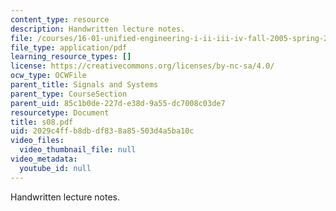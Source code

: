 ```yaml
---
content_type: resource
description: Handwritten lecture notes.
file: /courses/16-01-unified-engineering-i-ii-iii-iv-fall-2005-spring-2006/2029c4ffb8dbdf838a85503d4a5ba10c_s08.pdf
file_type: application/pdf
learning_resource_types: []
license: https://creativecommons.org/licenses/by-nc-sa/4.0/
ocw_type: OCWFile
parent_title: Signals and Systems
parent_type: CourseSection
parent_uid: 85c1b0de-227d-e38d-9a55-dc7008c03de7
resourcetype: Document
title: s08.pdf
uid: 2029c4ff-b8db-df83-8a85-503d4a5ba10c
video_files:
  video_thumbnail_file: null
video_metadata:
  youtube_id: null
---
```

Handwritten lecture notes.